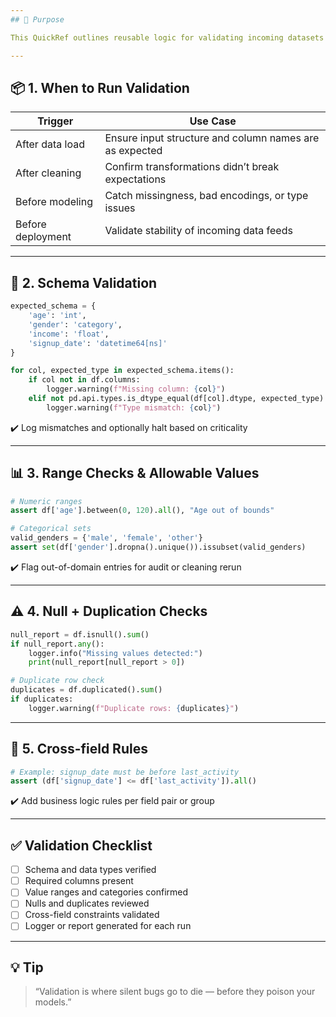 ```yaml
---
## 🎯 Purpose

This QuickRef outlines reusable logic for validating incoming datasets before modeling. Includes type checks, schema alignment, range tests, and conditional rules — suitable for notebooks or production pipelines.

---
```


## 📦 1. When to Run Validation

| Trigger           | Use Case                                                |
| ----------------- | ------------------------------------------------------- |
| After data load   | Ensure input structure and column names are as expected |
| After cleaning    | Confirm transformations didn’t break expectations       |
| Before modeling   | Catch missingness, bad encodings, or type issues        |
| Before deployment | Validate stability of incoming data feeds               |

---

## 🧪 2. Schema Validation

```python
expected_schema = {
    'age': 'int',
    'gender': 'category',
    'income': 'float',
    'signup_date': 'datetime64[ns]'
}

for col, expected_type in expected_schema.items():
    if col not in df.columns:
        logger.warning(f"Missing column: {col}")
    elif not pd.api.types.is_dtype_equal(df[col].dtype, expected_type):
        logger.warning(f"Type mismatch: {col}")
```

✔️ Log mismatches and optionally halt based on criticality

---

## 📊 3. Range Checks & Allowable Values

```python
# Numeric ranges
assert df['age'].between(0, 120).all(), "Age out of bounds"

# Categorical sets
valid_genders = {'male', 'female', 'other'}
assert set(df['gender'].dropna().unique()).issubset(valid_genders)
```

✔️ Flag out-of-domain entries for audit or cleaning rerun

---

## ⚠️ 4. Null + Duplication Checks

```python
null_report = df.isnull().sum()
if null_report.any():
    logger.info("Missing values detected:")
    print(null_report[null_report > 0])

# Duplicate row check
duplicates = df.duplicated().sum()
if duplicates:
    logger.warning(f"Duplicate rows: {duplicates}")
```

---

## 🔁 5. Cross-field Rules

```python
# Example: signup_date must be before last_activity
assert (df['signup_date'] <= df['last_activity']).all()
```

✔️ Add business logic rules per field pair or group

---

## ✅ Validation Checklist

* [ ] Schema and data types verified
* [ ] Required columns present
* [ ] Value ranges and categories confirmed
* [ ] Nulls and duplicates reviewed
* [ ] Cross-field constraints validated
* [ ] Logger or report generated for each run

---

## 💡 Tip

> “Validation is where silent bugs go to die — before they poison your models.”
